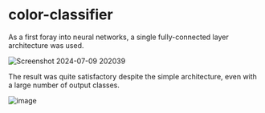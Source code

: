 # color-classifier

As a first foray into neural networks, a single fully-connected layer architecture was used.

![Screenshot 2024-07-09 202039](https://github.com/user-attachments/assets/92b12304-6987-4b98-929e-b8fb04d073da)

The result was quite satisfactory despite the simple architecture, even with a large number of output classes.

![image](https://github.com/user-attachments/assets/51841ccb-3fb6-42cd-8c2f-07bdb8dda8ce)
